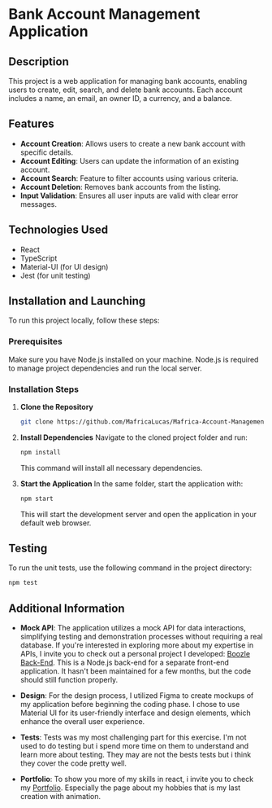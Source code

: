 # Bank Account Management Application

## Description

This project is a web application for managing bank accounts, enabling users to create, edit, search, and delete bank accounts. Each account includes a name, an email, an owner ID, a currency, and a balance.

## Features

-   **Account Creation**: Allows users to create a new bank account with specific details.
-   **Account Editing**: Users can update the information of an existing account.
-   **Account Search**: Feature to filter accounts using various criteria.
-   **Account Deletion**: Removes bank accounts from the listing.
-   **Input Validation**: Ensures all user inputs are valid with clear error messages.

## Technologies Used

-   React
-   TypeScript
-   Material-UI (for UI design)
-   Jest (for unit testing)

## Installation and Launching

To run this project locally, follow these steps:

### Prerequisites

Make sure you have Node.js installed on your machine. Node.js is required to manage project dependencies and run the local server.

### Installation Steps

1. **Clone the Repository**

    ```bash
    git clone https://github.com/MafricaLucas/Mafrica-Account-Management.git
    ```

2. **Install Dependencies**
   Navigate to the cloned project folder and run:

    ```bash
    npm install
    ```

    This command will install all necessary dependencies.

3. **Start the Application**
   In the same folder, start the application with:
    ```bash
    npm start
    ```
    This will start the development server and open the application in your default web browser.

## Testing

To run the unit tests, use the following command in the project directory:

```bash
npm test
```

## Additional Information

-   **Mock API**: The application utilizes a mock API for data interactions, simplifying testing and demonstration processes without requiring a real database. If you're interested in exploring more about my expertise in APIs, I invite you to check out a personal project I developed: [Boozle Back-End](https://github.com/MafricaLucas/boozle-back). This is a Node.js back-end for a separate front-end application. It hasn't been maintained for a few months, but the code should still function properly.

-   **Design**: For the design process, I utilized Figma to create mockups of my application before beginning the coding phase. I chose to use Material UI for its user-friendly interface and design elements, which enhance the overall user experience.

-   **Tests**: Tests was my most challenging part for this exercise. I'm not used to do testing but i spend more time on them to understand and learn more about testing. They may are not the bests tests but i think they cover the code pretty well.

-   **Portfolio**: To show you more of my skills in react, i invite you to check my [Portfolio](https://www.lucas-mafrica.fr). Especially the page about my hobbies that is my last creation with animation.
